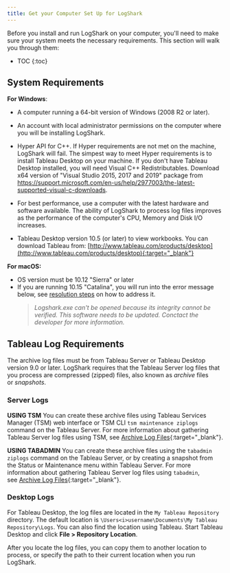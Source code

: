 ```yaml
---
title: Get your Computer Set Up for LogShark
---
```


Before you install and run LogShark on your computer, you'll need to make sure your system meets the necessary requirements. This section will walk you through them:

* TOC
{:toc}



System Requirements
-------------------
**For Windows**:
-   A computer running a 64-bit version of Windows (2008 R2 or later).

-   An account with local administrator permissions on the computer where you will be installing LogShark.

-   Hyper API for C++. If Hyper requirements are not met on the machine, LogShark will fail. The simpest way to meet Hyper requirements is to install Tableau Desktop on your machine. 
  If you don't have Tableau Desktop installed, you will need Visual C++ Redistributables. Download x64 version of "Visual Studio 2015, 2017 and 2019" package from https://support.microsoft.com/en-us/help/2977003/the-latest-supported-visual-c-downloads.

-   For best performance, use a computer with the latest hardware and software available. The ability of LogShark to process log files improves as the performance of the computer's CPU, Memory and Disk I/O increases.

-   Tableau Desktop version 10.5 (or later) to view workbooks. You can download Tableau from: [http://www.tableau.com/products/desktop](http://www.tableau.com/products/desktop){:target="_blank"}

**For macOS:** 
-   OS version must be 10.12 "Sierra" or later
  - If you are running 10.15 "Catalina", you will run into the error message below, see [resolution steps](logshark_catalina.md) on how to address it. 
    > *Logshark.exe can't be opened because its integrity cannot be verified. This software needs to be updated. Conctact the developer for more information.*

Tableau Log Requirements
--------------------------------

The archive log files must be from Tableau Server or Tableau Desktop version 9.0 or later. LogShark requires that the Tableau Server log files that you process are compressed (zipped) files, also known as *archive* files or *snapshots*.

### Server Logs
**USING TSM**
You can create these archive files using Tableau Services Manager (TSM) web interface or TSM CLI `tsm maintenance ziplogs` command on the Tableau Server. For more information about gathering Tableau Server log files using TSM, see [Archive Log Files](https://onlinehelp.tableau.com/current/server/en-us/logs_archive.htm){:target="_blank"}.

**USING TABADMIN**
You can create these archive files using the `tabadmin ziplogs` command on the Tableau Server, or by creating a snapshot from the Status or Maintenance menu within Tableau Server. For more information about gathering Tableau Server log files using `tabadmin`, see [Archive Log Files](http://onlinehelp.tableau.com/v2018.1/server/en-us/logs_create.htm){:target="_blank"}.

### Desktop Logs
For Tableau Desktop, the log files are located in the `My Tableau Repository` directory. The default location is <code>\Users\<i>username</i>\Documents\My Tableau Repository\Logs</code>. You can also find the location using Tableau. Start Tableau Desktop and click **File &gt; Repository** **Location**.

After you locate the log files, you can copy them to another location to process, or specify the path to their current location when you run LogShark.
